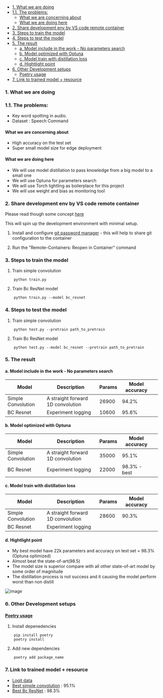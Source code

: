 - [1. What we are doing](#1-what-we-are-doing)
- [1.1. The problems:](#11-the-problems)
  - [What we are concerning about](#what-we-are-concerning-about)
  - [What we are doing here](#what-we-are-doing-here)
- [2. Share development env by VS code remote container](#2-share-development-env-by-vs-code-remote-container)
- [3. Steps to train the model](#3-steps-to-train-the-model)
- [4. Steps to test the model](#4-steps-to-test-the-model)
- [5. The result](#5-the-result)
  - [a. Model include in the work - No parameters search](#a-model-include-in-the-work---no-parameters-search)
  - [b. Model optimized with Optuna](#b-model-optimized-with-optuna)
  - [c. Model train with distillation loss](#c-model-train-with-distillation-loss)
  - [d. Hightlight point](#d-hightlight-point)
- [6. Other Development setups](#6-other-development-setups)
  - [Poetry usage](#poetry-usage)
- [7. Link to trained model + resource](#7-link-to-trained-model--resource)


### 1. What we are doing

### 1.1. The problems:
- Key word spotting in audio.
- Dataset : Speech Command

#### What we are concerning about
- High accuracy on the test set
- Super small model size for edge deployment

#### What we are doing here
- We will use model distillation to pass knowledge from a big model to a small one
- We will use Optuna for parameters search
- We will use Torch lightling as boilerplace for this project
- We will use weight and bias as monitoring tool

### 2. Share development env by VS code remote container

Please read though some concept [here](https://code.visualistudio.com/docs/remote/containers-tutorial)

This will spin up the development environment with minimal setup.

1. Install and configure [git password manager](https://github.com/GitCredentialManager/git-credential-manager#linux) - this will help to share git configuration to the container

2. Run the "Remote-Containers: Reopen in Container" command


### 3. Steps to train the model

1. Train simple convolution
```shell
    python train.py
```

2. Train Bc ResNet model
```shell
    python train.py --model bc_resnet
```

### 4. Steps to test the model

1. Train simple convolution
```shell
    python test.py --pretrain path_to_pretrain
```

2. Train Bc ResNet model
```shell
    python test.py --model bc_resnet --pretrain path_to_pretrain
```


### 5. The result

#### a. Model include in the work - No parameters search
| Model      | Description |  Params | Model accuracy | |
| ----------- | ----------- | ----------- | ----------- | ----------- | 
| Simple Convolution      | A straight forward 1D convolution    | 26900 | 94.2% |
| BC Resnet   | Experiment logging        | 10600 | 95.6% |  |

#### b. Model optimized with Optuna
| Model      | Description |  Params | Model accuracy | |
| ----------- | ----------- | ----------- | ----------- | ----------- | 
| Simple Convolution      | A straight forward 1D convolution    | 35000 | 95.1% | |
| BC Resnet   | Experiment logging        | 22000 | 98.3% - best | |

#### c. Model train with distillation loss
| Model      | Description |  Params | Model accuracy | |
| ----------- | ----------- | ----------- | ----------- | ----------- | 
| Simple Convolution      | A straight forward 1D convolution    | 28600 | 90.3% | |
| BC Resnet   | Experiment logging        |  |  | |


#### d. Hightlight point
- My best model have 22k parameters and accuracy on test set = 98.3% (Optuna optimized)
- Almost beat the state-of-art(98.5)
- The model size is superior compare with all other state-of-art model by some order of magnitude
- The distillation process is not success and it causing the model perform worst than non distill

![image]([data/my_best_result.png](https://github.com/egochao/ml_engineer_lc/blob/main/data/my_best_result.png))


### 6. Other Development setups

#### [Poetry usage](https://python-poetry.org/docs/basic-usage/)

1. Install depenedencies
```shell
    pip install poetry
    poetry install
```

2. Add new dependencies
```shell
    poetry add package_name
```


### 7. Link to trained model + resource

- [Logit data](https://drive.google.com/file/d/1VhFxooFVE6Ph4V2QSM4PMyMPNW9iZg9g/view?usp=sharing)
- [Best simple convolution](https://drive.google.com/file/d/1UUiVjE6VYYbvXDA6bBnv4zCKe89vHLs1/view?usp=sharing) : 95.1%
- [Best Bc ResNet](https://drive.google.com/file/d/1yg8Aag0k_DMn4X25vaI7Vb8R32DuWBw7/view?usp=sharing) : 98.3%